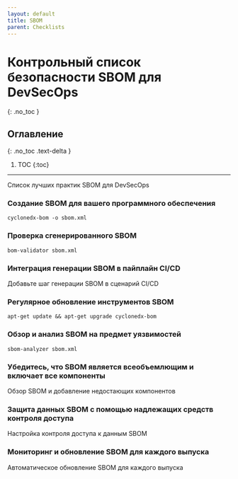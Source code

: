 ```yaml
---
layout: default
title: SBOM
parent: Checklists
---
```


# Контрольный список безопасности SBOM для DevSecOps
{: .no_toc }

## Оглавление
{: .no_toc .text-delta }

1. TOC
{:toc}

---

<span class="d-inline-block p-2 mr-1 v-align-middle bg-green-000"></span>Список лучших практик SBOM для DevSecOps




### Создание SBOM для вашего программного обеспечения

```
cyclonedx-bom -o sbom.xml
```


### Проверка сгенерированного SBOM   

```
bom-validator sbom.xml
```

### Интеграция генерации SBOM в пайплайн CI/CD              


Добавьте шаг генерации SBOM в сценарий CI/CD



### Регулярное обновление инструментов SBOM 

```
apt-get update && apt-get upgrade cyclonedx-bom
```

### Обзор и анализ SBOM на предмет уязвимостей

```
sbom-analyzer sbom.xml
```

### Убедитесь, что SBOM является всеобъемлющим и включает все компоненты


Обзор SBOM и добавление недостающих компонентов


### Защита данных SBOM с помощью надлежащих средств контроля доступа  


Настройка контроля доступа к данным SBOM



### Мониторинг и обновление SBOM для каждого выпуска      


Автоматическое обновление SBOM для каждого выпуска


